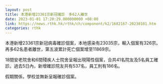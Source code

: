 ```yaml
---
layout: post
title: 本港新增23361宗新冠確診　多62人離世
date: 2023-01-01 17:20:29.000000000 +08:00
link: https://news.rthk.hk/rthk/ch/component/k2/1682167-20230101.htm
categories: rthk
---
```


本港新增23361宗新冠病毒確診個案，本地感染有23035宗，輸入個案有326宗。再多62名患者離世，第五波累計死亡個案增至11869宗。

18間安老院舍和6間殘疾人士院舍呈報出現陽性個案，合共41名院友及5名員工確診。過去5日內，新增確診院友共有537名，員工則有186名。

假期關係，學校並無新呈報確診個案。
